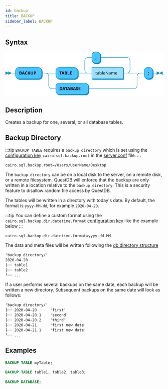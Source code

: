 ```yaml
---
id: backup
title: BACKUP
sidebar_label: BACKUP
---
```



## Syntax
![backup syntax](/static/img/doc/diagrams/backup.svg)

## Description
Creates a backup for one, several, or all database tables. 

## Backup Directory
:::tip
`BACKUP TABLE` requires a `backup directory` which is set using the [configuration key](serverConf.md) `cairo.sql.backup.root` in the [server.conf](rootDirectoryStructure.md#serverconf) file.
:::

```shell script title="Example configuration key"
cairo.sql.backup.root=/Users/UserName/Desktop
```


The `backup directory` can be on a local disk to the server, on a remote disk, or a remote filesystem. QuestDB will 
enforce that the backup are only written in a location relative to the `backup directory`. This is a security feature to disallow 
random file access by QuestDB.



The tables will be written in a directory with today's date. By default, the format is `yyyy-MM-dd`, for example `2020-04-20`. 

:::tip
You can define a custom format using the `cairo.sql.backup.dir.datetime.format` [configuration key](serverConf.md) like the example below
:::

```shell script title="Example user-defined directory format"
cairo.sql.backup.dir.datetime.format=yyyy-dd-MM
```
The data and meta files will be written following the 
[db directory structure](rootDirectoryStructure.md#db)


```filestructure title="Directory structure (single backup)"
'backup directory/'
2020-04-20
├── table1 
├── table2  
└── ... 
```

If a user performs several backups on the same date, each backup will be written a new directory. Subsequent backups on the same date 
will look as follows:
```filestructure title="Directory structure (multiple backups)"
'backup directory/'
├── 2020-04-20      'first'
├── 2020-04-20.1    'second'
├── 2020-04-20.2    'third'
├── 2020-04-21      'first new date'
├── 2020-04-21.1    'first new date'
└── ... 
```

## Examples


```sql title="Single table"
BACKUP TABLE myTable;
```

```sql title="Multiple tables"
BACKUP TABLE table1, table2, table3;
```

```sql title="All tables"
BACKUP DATABASE;
```